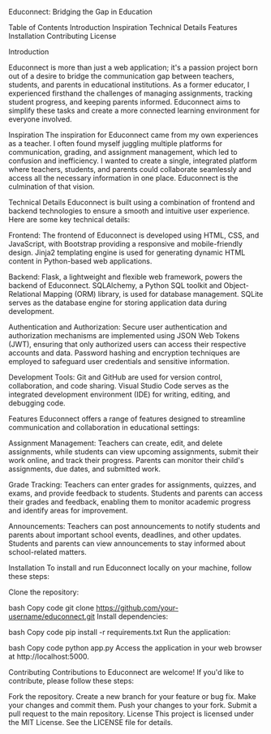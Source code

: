 Educonnect: Bridging the Gap in Education

Table of Contents
Introduction
Inspiration
Technical Details
Features
Installation
Contributing
License

Introduction

Educonnect is more than just a web application; it's a passion project born out of a desire to bridge the communication gap between teachers, students, and parents in educational institutions. As a former educator, I experienced firsthand the challenges of managing assignments, tracking student progress, and keeping parents informed. Educonnect aims to simplify these tasks and create a more connected learning environment for everyone involved.

Inspiration
The inspiration for Educonnect came from my own experiences as a teacher. I often found myself juggling multiple platforms for communication, grading, and assignment management, which led to confusion and inefficiency. I wanted to create a single, integrated platform where teachers, students, and parents could collaborate seamlessly and access all the necessary information in one place. Educonnect is the culmination of that vision.

Technical Details
Educonnect is built using a combination of frontend and backend technologies to ensure a smooth and intuitive user experience. Here are some key technical details:

Frontend: The frontend of Educonnect is developed using HTML, CSS, and JavaScript, with Bootstrap providing a responsive and mobile-friendly design. Jinja2 templating engine is used for generating dynamic HTML content in Python-based web applications.

Backend: Flask, a lightweight and flexible web framework, powers the backend of Educonnect. SQLAlchemy, a Python SQL toolkit and Object-Relational Mapping (ORM) library, is used for database management. SQLite serves as the database engine for storing application data during development.

Authentication and Authorization: Secure user authentication and authorization mechanisms are implemented using JSON Web Tokens (JWT), ensuring that only authorized users can access their respective accounts and data. Password hashing and encryption techniques are employed to safeguard user credentials and sensitive information.

Development Tools: Git and GitHub are used for version control, collaboration, and code sharing. Visual Studio Code serves as the integrated development environment (IDE) for writing, editing, and debugging code.

Features
Educonnect offers a range of features designed to streamline communication and collaboration in educational settings:

Assignment Management: Teachers can create, edit, and delete assignments, while students can view upcoming assignments, submit their work online, and track their progress. Parents can monitor their child's assignments, due dates, and submitted work.

Grade Tracking: Teachers can enter grades for assignments, quizzes, and exams, and provide feedback to students. Students and parents can access their grades and feedback, enabling them to monitor academic progress and identify areas for improvement.

Announcements: Teachers can post announcements to notify students and parents about important school events, deadlines, and other updates. Students and parents can view announcements to stay informed about school-related matters.

Installation
To install and run Educonnect locally on your machine, follow these steps:

Clone the repository:

bash
Copy code
git clone https://github.com/your-username/educonnect.git
Install dependencies:

bash
Copy code
pip install -r requirements.txt
Run the application:

bash
Copy code
python app.py
Access the application in your web browser at http://localhost:5000.

Contributing
Contributions to Educonnect are welcome! If you'd like to contribute, please follow these steps:

Fork the repository.
Create a new branch for your feature or bug fix.
Make your changes and commit them.
Push your changes to your fork.
Submit a pull request to the main repository.
License
This project is licensed under the MIT License. See the LICENSE file for details.